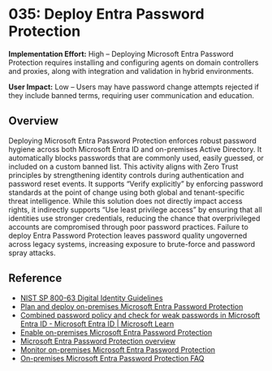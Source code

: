 # 035: Deploy Entra Password Protection

**Implementation Effort:** High – Deploying Microsoft Entra Password Protection requires installing and configuring agents on domain controllers and proxies, along with integration and validation in hybrid environments.

**User Impact:** Low – Users may have password change attempts rejected if they include banned terms, requiring user communication and education.

## Overview

Deploying Microsoft Entra Password Protection enforces robust password hygiene across both Microsoft Entra ID and on-premises Active Directory. It automatically blocks passwords that are commonly used, easily guessed, or included on a custom banned list. This activity aligns with Zero Trust principles by strengthening identity controls during authentication and password reset events. It supports “Verify explicitly” by enforcing password standards at the point of change using both global and tenant-specific threat intelligence. While this solution does not directly impact access rights, it indirectly supports “Use least privilege access” by ensuring that all identities use stronger credentials, reducing the chance that overprivileged accounts are compromised through poor password practices. Failure to deploy Entra Password Protection leaves password quality ungoverned across legacy systems, increasing exposure to brute-force and password spray attacks.

## Reference

* [NIST SP 800-63 Digital Identity Guidelines](https://pages.nist.gov/800-63-4/sp800-63b.html#passwords)
* [Plan and deploy on-premises Microsoft Entra Password Protection](https://learn.microsoft.com/en-us/entra/identity/authentication/howto-password-ban-bad-on-premises-deploy)
* [Combined password policy and check for weak passwords in Microsoft Entra ID - Microsoft Entra ID | Microsoft Learn](https://learn.microsoft.com/en-us/entra/identity/authentication/concept-password-ban-bad-combined-policy)
* [Enable on-premises Microsoft Entra Password Protection](https://learn.microsoft.com/en-us/entra/identity/authentication/howto-password-ban-bad-on-premises-operations)
* [Microsoft Entra Password Protection overview](https://learn.microsoft.com/en-us/entra/identity/authentication/concept-password-ban-bad-on-premises)
* [Monitor on-premises Microsoft Entra Password Protection](https://learn.microsoft.com/en-us/entra/identity/authentication/howto-password-ban-bad-on-premises-monitor)
* [On-premises Microsoft Entra Password Protection FAQ](https://learn.microsoft.com/en-us/entra/identity/authentication/howto-password-ban-bad-on-premises-faq)
